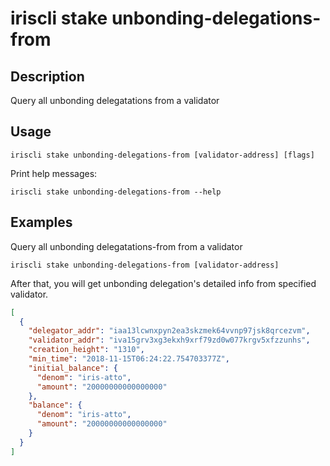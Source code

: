 # iriscli stake unbonding-delegations-from

## Description

Query all unbonding delegatations from a validator

## Usage

```
iriscli stake unbonding-delegations-from [validator-address] [flags]
```
Print help messages:
```
iriscli stake unbonding-delegations-from --help
```

## Examples

Query all unbonding delegatations-from from a validator
```
iriscli stake unbonding-delegations-from [validator-address]
```

After that, you will get unbonding delegation's detailed info from specified validator.

```json
[
  {
    "delegator_addr": "iaa13lcwnxpyn2ea3skzmek64vvnp97jsk8qrcezvm",
    "validator_addr": "iva15grv3xg3ekxh9xrf79zd0w077krgv5xfzzunhs",
    "creation_height": "1310",
    "min_time": "2018-11-15T06:24:22.754703377Z",
    "initial_balance": {
      "denom": "iris-atto",
      "amount": "20000000000000000"
    },
    "balance": {
      "denom": "iris-atto",
      "amount": "20000000000000000"
    }
  }
]
```
